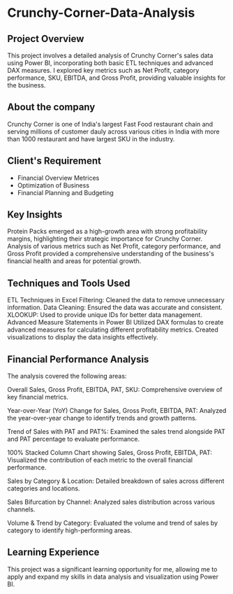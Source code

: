 # Crunchy-Corner-Data-Analysis
## Project Overview
This project involves a detailed analysis of Crunchy Corner's sales data using Power BI, incorporating both basic ETL techniques and advanced DAX measures. I explored key metrics such as Net Profit, category performance, SKU, EBITDA, and Gross Profit, providing valuable insights for the business.
## About the company
Crunchy Corner is one of India's largest Fast Food restaurant chain and serving millions of customer dauly across various cities in India with more than 1000 restaurant and have largest SKU in the industry.
## Client's Requirement
- Financial Overview Metrices
- Optimization of Business
- Financial Planning and Budgeting
## Key Insights
Protein Packs emerged as a high-growth area with strong profitability margins, highlighting their strategic importance for Crunchy Corner.
Analysis of various metrics such as Net Profit, category performance, and Gross Profit provided a comprehensive understanding of the business's financial health and areas for potential growth.
## Techniques and Tools Used
ETL Techniques in Excel
Filtering: Cleaned the data to remove unnecessary information.
Data Cleaning: Ensured the data was accurate and consistent.
XLOOKUP: Used to provide unique IDs for better data management.
Advanced Measure Statements in Power BI
Utilized DAX formulas to create advanced measures for calculating different profitability metrics.
Created visualizations to display the data insights effectively.
## Financial Performance Analysis
The analysis covered the following areas:

Overall Sales, Gross Profit, EBITDA, PAT, SKU:
Comprehensive overview of key financial metrics.

Year-over-Year (YoY) Change for Sales, Gross Profit, EBITDA, PAT:
Analyzed the year-over-year change to identify trends and growth patterns.

Trend of Sales with PAT and PAT%:
Examined the sales trend alongside PAT and PAT percentage to evaluate performance.

100% Stacked Column Chart showing Sales, Gross Profit, EBITDA, PAT:
Visualized the contribution of each metric to the overall financial performance.

Sales by Category & Location:
Detailed breakdown of sales across different categories and locations.

Sales Bifurcation by Channel:
Analyzed sales distribution across various channels.

Volume & Trend by Category:
Evaluated the volume and trend of sales by category to identify high-performing areas.
## Learning Experience
This project was a significant learning opportunity for me, allowing me to apply and expand my skills in data analysis and visualization using Power BI.


